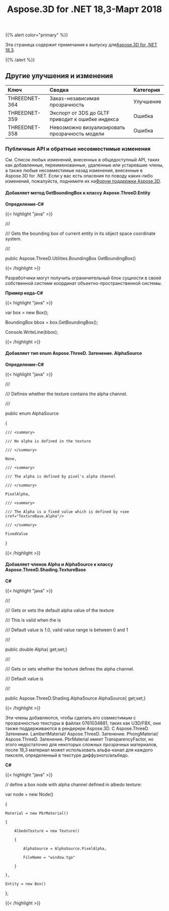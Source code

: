 ﻿---
title: Aspose.3D for .NET 18,3-Март 2018
type: docs
weight: 100
url: /ru/net/aspose-3d-for-net-18-3-march-2018/
---
{{% alert color="primary" %}} 

Эта страница содержит примечания к выпуску для[Aspose.3D for .NET 18,3](https://www.nuget.org/packages/Aspose.3D/18.3.0).

{{% /alert %}} 
## **Другие улучшения и изменения**

|**Ключ**|**Сводка**|**Категория**|
|:- |:- |:- |
|THREEDNET-364|Заказ-независимая прозрачность|Улучшение|
|THREEDNET-359|Экспорт от 3DS до GLTF приводит к ошибке индекса|Ошибка|
|THREEDNET-358|Невозможно визуализировать прозрачность модели|Ошибка|
### **Публичные API и обратные несовместимые изменения**
См. Список любых изменений, внесенных в общедоступный API, таких как добавленные, переименованные, удаленные или устаревшие члены, а также любые несовместимые назад изменения, внесенные в Aspose.3D for .NET. Если у вас есть опасения по поводу каких-либо изменений, пожалуйста, поднимите их на[Форум поддержки Aspose.3D](https://forum.aspose.com/c/3d/18).
#### **Добавляет метод GetBoundingBox к классу Aspose.ThreeD.Entity**
**Определение-C#**

{{< highlight "java" >}}

 /// <summary>

/// Gets the bounding box of current entity in its object space coordinate system.

/// </summary>

public Aspose.ThreeD.Utilities.BoundingBox GetBoundingBox()

{{< /highlight >}}

Разработчики могут получить ограничительный блок сущности в своей собственной системе координат объектно-пространственной системы.

**Пример кода-C#**

{{< highlight "java" >}}

 var box = new Box();

BoundingBox bbox = box.GetBoundingBox(); 

Console.WriteLine(bbox);

{{< /highlight >}}
#### **Добавляет тип enum Aspose.ThreeD. Затенение. AlphaSource**
**Определение-C#**

{{< highlight "java" >}}

 /// <summary>

/// Defines whether the texture contains the alpha channel.

/// </summary>

public enum AlphaSource

{

    /// <summary>

    /// No alpha is defined in the texture

    /// </summary>

    None,

    /// <summary>

    /// The alpha is defined by pixel's alpha channel

    /// </summary>

    PixelAlpha,

    /// <summary>

    /// The Alpha is a fixed value which is defined by <see cref="TextureBase.Alpha"/> 

    /// </summary>

    FixedValue

}

{{< /highlight >}}
#### **Добавляет членов Alpha и AlphaSource к классу Aspose.ThreeD.Shading.TextureBase**
**C#**

{{< highlight "java" >}}

 /// <summary>

/// Gets or sets the default alpha value of the texture

/// This is valid when the <see cref="AlphaSource"/> is <see cref="Aspose.ThreeD.Shading.AlphaSource.PixelAlpha"/>

/// Default value is 1.0, valid value range is between 0 and 1

/// </summary>

public double Alpha{ get;set;}

/// <summary>

/// Gets or sets whether the texture defines the alpha channel.

/// Default value is <see cref="Aspose.ThreeD.Shading.AlphaSource.None"/>

/// </summary>

public Aspose.ThreeD.Shading.AlphaSource AlphaSource{ get;set;}

{{< /highlight >}}

Эти члены добавляются, чтобы сделать его совместимым с прозрачностью текстуры в файлах 0761034881, таких как U3D/FBX, они также поддерживаются в рендерере Aspose.3D. С Aspose.ThreeD. Затенение. LambertMaterial/ Aspose.ThreeD. Затенение. PhongMaterial/ Aspose.ThreeD. Затенение. PbrMaterial имеет TransparencyFactor, но этого недостаточно для некоторых сложных прозрачных материалов, после 18,3 материал может использовать альфа-канал для каждого пикселя, определенный в текстуре диффузного/альбедо.

**C#**

{{< highlight "java" >}}

 // define a box node with alpha channel defined in albedo texture:

var node = new Node()

{

    Material = new PbrMaterial()

    {

        AlbedoTexture = new Texture()

        {

            AlphaSource = AlphaSource.PixelAlpha,

            FileName = "window.tga"

        }

    },

    Entity = new Box()

};

{{< /highlight >}}
